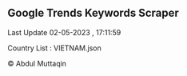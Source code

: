 

## Google Trends Keywords Scraper 
 
Last Update 02-05-2023 , 17:11:59

Country List :
VIETNAM.json



© Abdul Muttaqin 

